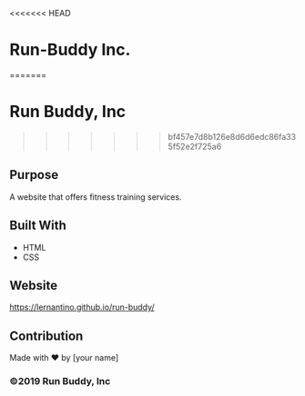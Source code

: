 <<<<<<< HEAD
# Run-Buddy Inc.

=======
# Run Buddy, Inc
>>>>>>> bf457e7d8b126e8d6d6edc86fa335f52e2f725a6

## Purpose
A website that offers fitness training services. 

## Built With
* HTML
* CSS

## Website
https://lernantino.github.io/run-buddy/

## Contribution
Made with ❤️ by [your name]

### ©️2019 Run Buddy, Inc 
